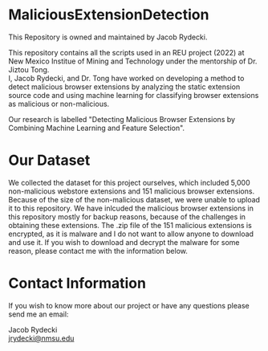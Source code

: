 # MaliciousExtensionDetection

This Repository is owned and maintained by Jacob Rydecki.

This repository contains all the scripts used in an REU project (2022) at New Mexico Institue of Mining and Technology under the mentorship of Dr. Jiztou Tong.  
I, Jacob Rydecki, and Dr. Tong have worked on developing a method to detect malicious browser extensions by analyzing the static extension source code and using machine learning for classifying browser extensions as malicious or non-malicious.

Our research is labelled "Detecting Malicious Browser Extensions by Combining Machine Learning and Feature Selection".


# Our Dataset

We collected the dataset for this project ourselves, which included 5,000 non-malicious webstore extensions and 151 malicious browser extensions. Because of the size of the non-malicious dataset, we were unable to upload it to this repository. We have inlcuded the malicious browser extensions in this repository mostly for backup reasons, because of the challenges in obtaining these extensions. The .zip file of the 151 malicious extensions is encrypted, as it is malware and I do not want to allow anyone to download and use it. If you wish to download and decrypt the malware for some reason, please contact me with the information below.

# Contact Information

If you wish to know more about our project or have any questions please send me an email:

Jacob Rydecki  
jrydecki@nmsu.edu